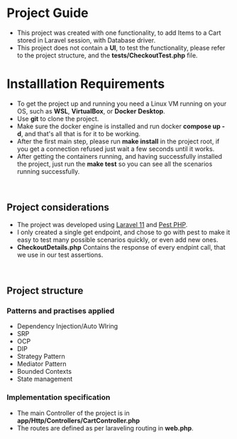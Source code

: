 # Project Guide
 *  This project was created with one functionality, to add Items to a Cart stored in Laravel session, with Database driver.
 * This project does not contain a **UI**, to test the functionality, please refer to the project structure, and the **tests/CheckoutTest.php** file.

# Installlation Requirements

* To get the project up and running you need a Linux VM running on your OS, such as **WSL**, **VirtualBox**, or **Docker** **Desktop**.
* Use **git** to clone the project.
* Make sure the docker engine is installed and run docker **compose up -d**, and that's all that is for it to be working.
* After the first main step, please run **make install** in the project root, if you get a connection refused just wait a few seconds until it works.
* After getting the containers running, and having successfully installed the project, just run the **make test** so you can see all the scenarios running successfully.

<br>

## Project considerations
* The project was developed using [Laravel 11](https://laravel.com/docs/11.x) and [Pest PHP](https://pestphp.com/).
* I only created a single get endpoint, and chose to go with pest to make it easy to test many possible scenarios quickly, or even add new ones.
* **CheckoutDetails.php** Contains the response of every endpint call, that we use in our test assertions.

<br>


## Project structure
### Patterns and practises applied
<ul>
  <li>Dependency Injection/Auto WIring</li>
  <li>SRP</li>
  <li>OCP</li>
  <li>DIP</li>
  <li>Strategy Pattern</li>
  <li>Mediator Pattern</li>
  <li>Bounded Contexts</li>
  <li>State management</li>
</ul>


### Implementation specification
* The main Controller of the project is in **app/Http/Controllers/CartController.php**
* The routes are defined as per laraveling routing in **web.php**.

